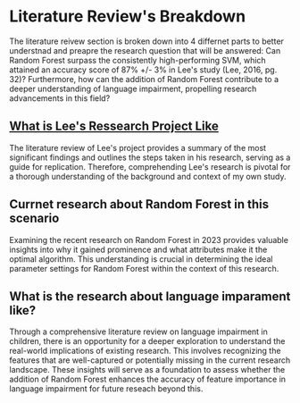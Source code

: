# Literature Review's Breakdown
The literature reivew section is broken down into 4 differnet parts to better understnad and preapre the research question that will be answered: Can Random Forest surpass the consistently high-performing SVM, which attained an accuracy score of 87% +/- 3% in Lee's study (Lee, 2016, pg. 32)? Furthermore, how can the addition of Random Forest contribute to a deeper understanding of language impairment, propelling research advancements in this field?

## [What is Lee's Ressearch Project Like](/Literature/Lee_Research)
The literature review of Lee's project provides a summary of the most significant findings and outlines the steps taken in his research, serving as a guide for replication. Therefore, comprehending Lee's research is pivotal for a thorough understanding of the background and context of my own study.

## Currnet research about Random Forest in this scenario
Examining the recent research on Random Forest in 2023 provides valuable insights into why it gained prominence and what attributes make it the optimal algorithm. This understanding is crucial in determining the ideal parameter settings for Random Forest within the context of this research.

## What is the research about language imparament like?
Through a comprehensive literature review on language impairment in children, there is an opportunity for a deeper exploration to understand the real-world implications of existing research. This involves recognizing the features that are well-captured or potentially missing in the current research landscape. These insights will serve as a foundation to assess whether the addition of Random Forest enhances the accuracy of feature importance in language impairment for future reseach beyond this.

